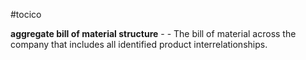 #tocico

<b>aggregate bill of material structure</b> -  - The bill of material across the company that includes all identified product interrelationships.



